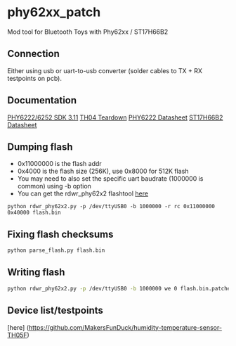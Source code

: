 # phy62xx_patch
Mod tool for Bluetooth Toys with Phy62xx / ST17H66B2

## Connection
Either using usb or uart-to-usb converter (solder cables to TX + RX testpoints on pcb).

## Documentation
[PHY6222/6252 SDK 3.11](https://github.com/zxf1023818103/release_bbb_sdk-PHY62XX_SDK_3.1.1)
[TH04 Teardown](https://github.com/Asgeirs-com/Tuya-TH04-PHY6252-1.5-teardown)
[PHY6222 Datasheet](https://github.com/SoCXin/PHY6222/blob/master/docs/PHY6222_BLE_SoC_Datasheet_v1.3_20211222.pdf)
[ST17H66B2 Datasheet](https://www.lenzetech.com/public/store/pdf/jsggs/ST17H66B2_BLE_SoC_Datasheet_v1.1.2.pdf)

## Dumping flash

- 0x11000000 is the flash addr
- 0x4000 is the flash size (256K), use 0x8000 for 512K flash
- You may need to also set the specific uart baudrate (1000000 is common) using -b option
- You can get the rdwr_phy62x2 flashtool [here](https://github.com/pvvx/PHY62x2)

```
python rdwr_phy62x2.py -p /dev/ttyUSB0 -b 1000000 -r rc 0x11000000 0x40000 flash.bin
```

## Fixing flash checksums

```bash
python parse_flash.py flash.bin
```

## Writing flash

```bash
python rdwr_phy62x2.py -p /dev/ttyUSB0 -b 1000000 we 0 flash.bin.patched
```

## Device list/testpoints
[here] (https://github.com/MakersFunDuck/humidity-temperature-sensor-TH05F)
